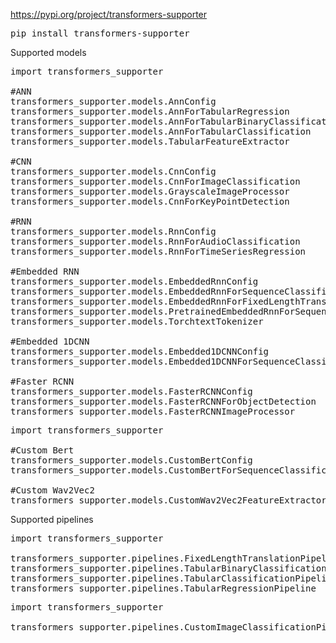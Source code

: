 https://pypi.org/project/transformers-supporter
<pre>
pip install transformers-supporter
</pre>

Supported models 

<pre>
import transformers_supporter

#ANN
transformers_supporter.models.AnnConfig
transformers_supporter.models.AnnForTabularRegression
transformers_supporter.models.AnnForTabularBinaryClassification
transformers_supporter.models.AnnForTabularClassification
transformers_supporter.models.TabularFeatureExtractor

#CNN
transformers_supporter.models.CnnConfig
transformers_supporter.models.CnnForImageClassification
transformers_supporter.models.GrayscaleImageProcessor
transformers_supporter.models.CnnForKeyPointDetection

#RNN
transformers_supporter.models.RnnConfig
transformers_supporter.models.RnnForAudioClassification
transformers_supporter.models.RnnForTimeSeriesRegression

#Embedded RNN
transformers_supporter.models.EmbeddedRnnConfig
transformers_supporter.models.EmbeddedRnnForSequenceClassification
transformers_supporter.models.EmbeddedRnnForFixedLengthTranslation
transformers_supporter.models.PretrainedEmbeddedRnnForSequenceClassification
transformers_supporter.models.TorchtextTokenizer

#Embedded 1DCNN
transformers_supporter.models.Embedded1DCNNConfig
transformers_supporter.models.Embedded1DCNNForSequenceClassification

#Faster RCNN
transformers_supporter.models.FasterRCNNConfig
transformers_supporter.models.FasterRCNNForObjectDetection
transformers_supporter.models.FasterRCNNImageProcessor
</pre>

<pre>
import transformers_supporter

#Custom Bert
transformers_supporter.models.CustomBertConfig
transformers_supporter.models.CustomBertForSequenceClassification

#Custom Wav2Vec2
transformers_supporter.models.CustomWav2Vec2FeatureExtractor
</pre>

Supported pipelines

<pre>
import transformers_supporter

transformers_supporter.pipelines.FixedLengthTranslationPipeline
transformers_supporter.pipelines.TabularBinaryClassificationPipeline
transformers_supporter.pipelines.TabularClassificationPipeline
transformers_supporter.pipelines.TabularRegressionPipeline
</pre>
<pre>
import transformers_supporter

transformers_supporter.pipelines.CustomImageClassificationPipeline
</pre>
